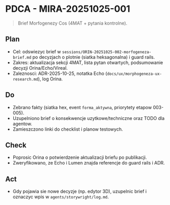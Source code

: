 # PDCA - MIRA-20251025-001

> Brief Morfogenezy Cos (4MAT + pytania kontrolne).

## Plan
- Cel: odswiezyc brief w `sessions/ORIN-20251025-002-morfogeneza-brief.md` po decyzjach o plotnie (siatka heksagonalna) i guard rails.
- Zakres: aktualizacja sekcji 4MAT, lista pytan otwartych, podsumowanie decyzji Orina/Echo/Vireal.
- Zaleznosci: ADR-2025-10-25, notatka Echo (`docs/ux/morphogeneza-ux-research.md`), log Orina.

## Do
- Zebrano fakty (siatka hex, event `forma_aktywna`, priorytety etapow 003-005).
- Uzupelniono brief o konsekwencje uzytkowe/techniczne oraz TODO dla agentow.
- Zamieszczono linki do checklist i planow testowych.

## Check
- Poprosic Orina o potwierdzenie aktualizacji briefu po publikacji.
- Zweryfikowano, ze Echo i Lumen znajda referencje do guard rails i ADR.

## Act
- Gdy pojawia sie nowe decyzje (np. edytor 3D), uzupelnic brief i oznaczyc wpis w `agents/storywright/log.md`.

